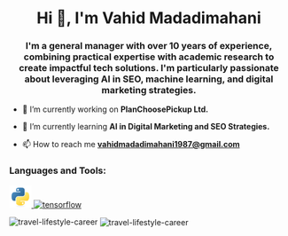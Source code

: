 <h1 align="center">Hi 👋, I'm Vahid Madadimahani</h1>
<h3 align="center">I'm a general manager with over 10 years of experience, combining practical expertise with academic research to create impactful tech solutions. I'm particularly passionate about leveraging AI in SEO, machine learning, and digital marketing strategies.</h3>

- 🔭 I’m currently working on **PlanChoosePickup Ltd.**

- 🌱 I’m currently learning **AI in Digital Marketing and SEO Strategies.**

- 📫 How to reach me **vahidmadadimahani1987@gmail.com**


<h3 align="left">Languages and Tools:</h3>
<p align="left"> <a href="https://www.python.org" target="_blank" rel="noreferrer"> <img src="https://raw.githubusercontent.com/devicons/devicon/master/icons/python/python-original.svg" alt="python" width="40" height="40"/> </a> <a href="https://www.tensorflow.org" target="_blank" rel="noreferrer"> <img src="https://www.vectorlogo.zone/logos/tensorflow/tensorflow-icon.svg" alt="tensorflow" width="40" height="40"/> </a> </p>

<p><img align="left" src="https://github-readme-stats.vercel.app/api/top-langs?username=travel-lifestyle-career&show_icons=true&locale=en&layout=compact" alt="travel-lifestyle-career" /></p>

<p>&nbsp;<img align="center" src="https://github-readme-stats.vercel.app/api?username=travel-lifestyle-career&show_icons=true&locale=en" alt="travel-lifestyle-career" /></p>
